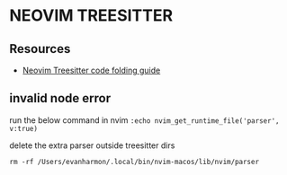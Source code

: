 # NEOVIM TREESITTER

## Resources

- [Neovim Treesitter code folding guide](https://www.jmaguire.tech/posts/treesitter_folding/)

## invalid node error

run the below command in nvim
`:echo nvim_get_runtime_file('parser', v:true)`

delete the extra parser outside treesitter dirs

```console
rm -rf /Users/evanharmon/.local/bin/nvim-macos/lib/nvim/parser
```
